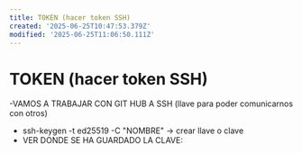 ```yaml
---
title: TOKEN (hacer token SSH)
created: '2025-06-25T10:47:53.379Z'
modified: '2025-06-25T11:06:50.111Z'
---
```


# TOKEN (hacer token SSH)
-VAMOS A TRABAJAR CON GIT HUB A SSH (llave para poder comunicarnos con otros)
- ssh-keygen -t ed25519 -C "NOMBRE" -> crear llave o clave
- VER DONDE SE HA GUARDADO LA CLAVE: 
